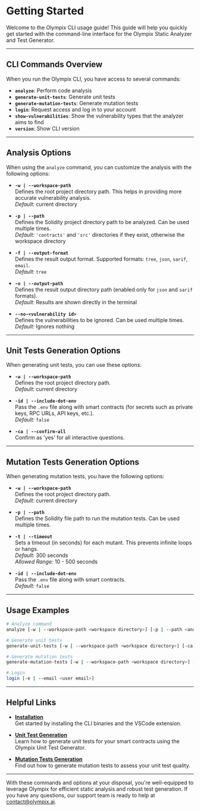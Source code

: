 # Getting Started 

Welcome to the Olympix CLI usage guide! This guide will help you quickly get started with the command-line interface for the Olympix Static Analyzer and Test Generator.

---

## CLI Commands Overview

When you run the Olympix CLI, you have access to several commands:

- **`analyze`**: Perform code analysis  
- **`generate-unit-tests`**: Generate unit tests  
- **`generate-mutation-tests`**: Generate mutation tests  
- **`login`**: Request access and log in to your account  
- **`show-vulnerabilities`**: Show the vulnerability types that the analyzer aims to find  
- **`version`**: Show CLI version

---

## Analysis Options

When using the `analyze` command, you can customize the analysis with the following options:

- **`-w | --workspace-path`**  
  Defines the root project directory path. This helps in providing more accurate vulnerability analysis.  
  *Default:* current directory

- **`-p | --path`**  
  Defines the Solidity project directory path to be analyzed. Can be used multiple times.  
  *Default:* `'contracts'` and `'src'` directories if they exist, otherwise the workspace directory

- **`-f | --output-format`**  
  Defines the result output format. Supported formats: `tree`, `json`, `sarif`, `email`.  
  *Default:* `tree`

- **`-o | --output-path`**  
  Defines the result output directory path (enabled only for `json` and `sarif` formats).  
  *Default:* Results are shown directly in the terminal

- **`--no-<vulnerability id>`**  
  Defines the vulnerabilities to be ignored. Can be used multiple times.  
  *Default:* Ignores nothing

---

## Unit Tests Generation Options

When generating unit tests, you can use these options:

- **`-w | --workspace-path`**  
  Defines the root project directory path.  
  *Default:* current directory

- **`-id | --include-dot-env`**  
  Pass the `.env` file along with smart contracts (for secrets such as private keys, RPC URLs, API keys, etc.).  
  *Default:* `false`

- **`-ca | --confirm-all`**  
  Confirm as 'yes' for all interactive questions.

---

## Mutation Tests Generation Options

When generating mutation tests, you have the following options:

- **`-w | --workspace-path`**  
  Defines the root project directory path.  
  *Default:* current directory

- **`-p | --path`**  
  Defines the Solidity file path to run the mutation tests. Can be used multiple times.

- **`-t | --timeout`**  
  Sets a timeout (in seconds) for each mutant. This prevents infinite loops or hangs.  
  *Default:* 300 seconds  
  *Allowed Range:* 10 - 500 seconds

- **`-id | --include-dot-env`**  
  Pass the `.env` file along with smart contracts.  
  *Default:* `false`

---

## Usage Examples

```bash
# Analyze command
analyze [-w | --workspace-path <workspace directory>] [-p | --path <analysis directory>] [-f | --output-format <output format>] [-o | --output-path <output directory>] [--no-<vulnerability id>]

# Generate unit tests
generate-unit-tests [-w | --workspace-path <workspace directory>] [-ca | --confirm-all] [-id | --include-dot-env]

# Generate mutation tests
generate-mutation-tests [-w | --workspace-path <workspace directory>] [-p | --path <solidity file path>] [-t | --timeout <timeout>] [-id | --include-dot-env]

# Login
login [-e | --email <user email>]
```

---

## Helpful Links

- **[Installation](../Installation.md)**  
  Get started by installing the CLI binaries and the VSCode extension.

- **[Unit Test Generation](./Unit%20Testing.md)**  
  Learn how to generate unit tests for your smart contracts using the Olympix Unit Test Generator.

- **[Mutation Tests Generation](./Mutation%20Testing.md)**  
  Find out how to generate mutation tests to assess your unit test quality.

---

With these commands and options at your disposal, you're well-equipped to leverage Olympix for efficient static analysis and robust test generation. If you have any questions, our support team is ready to help at [contact@olympix.ai](mailto:contact@olympix.ai).

